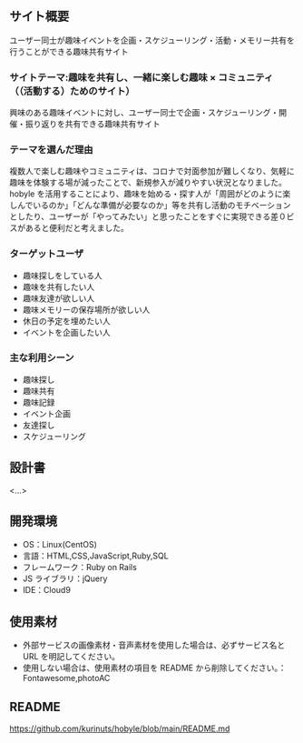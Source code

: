 # <Hobyle>

## サイト概要

ユーザー同士が趣味イベントを企画・スケジューリング・活動・メモリー共有を行うことができる趣味共有サイト

### サイトテーマ:趣味を共有し、一緒に楽しむ趣味 × コミュニティ（（活動する）ためのサイト）

興味のある趣味イベントに対し、ユーザー同士で企画・スケジューリング・開催・振り返りを共有できる趣味共有サイト

### テーマを選んだ理由

複数人で楽しむ趣味やコミュニティは、コロナで対面参加が難しくなり、気軽に趣味を体験する場が減ったことで、新規参入が減りやすい状況となりました。hobyle を活用することにより、趣味を始める・探す人が「周囲がどのように楽しんでいるのか」「どんな準備が必要なのか」等を共有し活動のモチベーションとしたり、ユーザーが「やってみたい」と思ったことをすぐに実現できる差０ビスがあると便利だと考えました。

### ターゲットユーザ

- 趣味探しをしている人
- 趣味を共有したい人
- 趣味友達が欲しい人 
- 趣味メモリーの保存場所が欲しい人
- 休日の予定を埋めたい人
- イベントを企画したい人

### 主な利用シーン
- 趣味探し
- 趣味共有
- 趣味記録
- イベント企画
- 友達探し
- スケジューリング

## 設計書

<...>

## 開発環境

- OS：Linux(CentOS)
- 言語：HTML,CSS,JavaScript,Ruby,SQL
- フレームワーク：Ruby on Rails
- JS ライブラリ：jQuery
- IDE：Cloud9

## 使用素材

- 外部サービスの画像素材・音声素材を使用した場合は、必ずサービス名と URL を明記してください。
- 使用しない場合は、使用素材の項目を README から削除してください。：Fontawesome,photoAC

## README
https://github.com/kurinuts/hobyle/blob/main/README.md